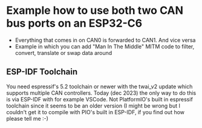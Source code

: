 # Example how to use both two CAN bus ports on an ESP32-C6
  
- Everything that comes in on CAN0 is forwarded to CAN1. And vice versa
- Example in which you can add "Man In The Middle" MITM code to filter, convert, translate or swap data around
  
## ESP-IDF Toolchain
You need espressif's 5.2 toolchain or newer with the twai_v2 update which supports multiple CAN controllers. Today (dec 2023) the only way to do this is via ESP-IDF with for example VSCode. Not PlatformIO's built in espressif toolchain since it seems to be an older version (I might be wrong but I couldn't get it to compile with PIO's built in ESP-IDF, if you find out how please tell me :-)
